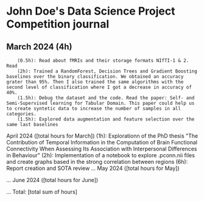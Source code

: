 # John Doe's Data Science Project Competition journal
## March 2024 (4h)

        (0.5h): Read about fMRIs and their storage formats NIfTI-1 & 2. Read
        (2h): Trained a RandomForest, Decision Trees and Gradient Boosting baselines over the binary classification. We obtained an accuracy grater than 95%. Then I also trained the same algorithms with the second level of classification where I got a decrease in accuracy of 40%.
        (1.5h): Debug the dataset and the code. Read the paper: Self- and Semi-Supervised learning for Tabular Domain. This paper could help us to create syntetic data to increase the number of samples in all categories.
        (1.5h): Explored data augmentation and feature selection over the same last baselines

April 2024 ([total hours for March])
        (1h): Explorationn of the PhD thesis "The Contribution of Temporal Information in the Computation of Brain Functional Connectivity When Assessing Its Association with Interpersonal Differences in Behaviour"
        (2h): Implementation of a notebook to explore .pconn.nii files and create graphs based in the strong correlation between regions
        (6h): Report creation and SOTA review
...
May 2024 ([total hours for May])

...
June 2024 ([total hours for June])

...
Total: [total sum of hours]

